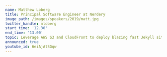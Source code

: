```yaml
---
name: Matthew Loberg
title: Principal Software Engineer at Nerdery
image_path: /images/speakers/2019/matt.jpg
twitter_handle: mloberg
start_time: '12.30'
end_time: '13.00'
topic: Leverage AWS S3 and CloudFront to deploy blazing fast Jekyll sites.
announced: true
youtube_id: 6eiAjAtSGqw
---
```

